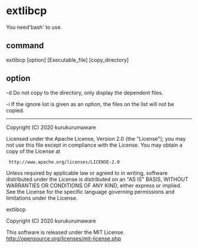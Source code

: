 # extlibcp

You need'bash' to use.

## command 

extlibcp [option] [Executable_file] [copy_directory]

## option

-d  Do not copy to the directory, only display the dependent files.

-i  If the ignore list is given as an option, the files on the list will not be copied. 

---

 Copyright (C) 2020 kurukurumaware

 Licensed under the Apache License, Version 2.0 (the "License");
 you may not use this file except in compliance with the License.
 You may obtain a copy of the License at

     http://www.apache.org/licenses/LICENSE-2.0

 Unless required by applicable law or agreed to in writing, software
 distributed under the License is distributed on an "AS IS" BASIS,
 WITHOUT WARRANTIES OR CONDITIONS OF ANY KIND, either express or implied.
 See the License for the specific language governing permissions and
 limitations under the License.

 extlibcp

 Copyright (C) 2020 kurukurumaware

 This software is released under the MIT License.
 http://opensource.org/licenses/mit-license.php
